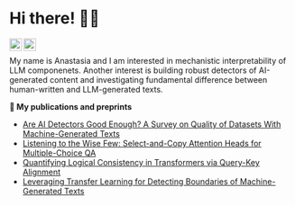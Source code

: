 # Hi there! 👩‍💻
[<img align="left" alt="LinkedIn" width="22px" src="https://skillicons.dev/icons?i=linkedin" />](https://www.linkedin.com/in/anastasia-voznyuk/)
[<img align="left" alt="Scholar" width="22px" src="https://cdn.simpleicons.org/googlescholar" />](https://scholar.google.com/citations?user=RYcjZTAAAAAJ&hl=en)
<br/>

My name is Anastasia and I am interested in mechanistic interpretability of LLM componenets. Another interest is building robust detectors of AI-generated content and investigating fundamental difference between human-written and LLM-generated texts.



**📝 My publications and preprints**
- [Are AI Detectors Good Enough? A Survey on Quality of Datasets With Machine-Generated Texts](https://arxiv.org/pdf/2410.14677)
- [Listening to the Wise Few: Select-and-Copy Attention Heads for Multiple-Choice QA](https://arxiv.org/pdf/2410.02343)
- [Quantifying Logical Consistency in Transformers via Query-Key Alignment](https://arxiv.org/pdf/2502.17017)
- [Leveraging Transfer Learning for Detecting Boundaries of Machine-Generated Texts](https://arxiv.org/pdf/2405.10629)
